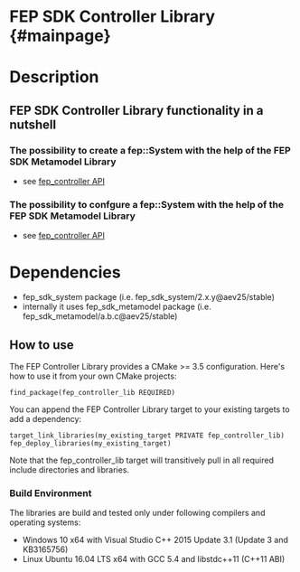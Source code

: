 <!---
  Copyright @ 2019 Audi AG. All rights reserved.
  
      This Source Code Form is subject to the terms of the Mozilla
      Public License, v. 2.0. If a copy of the MPL was not distributed
      with this file, You can obtain one at https://mozilla.org/MPL/2.0/.
  
  If it is not possible or desirable to put the notice in a particular file, then
  You may include the notice in a location (such as a LICENSE file in a
  relevant directory) where a recipient would be likely to look for such a notice.
  
  You may add additional accurate notices of copyright ownership.
  -->
# FEP SDK Controller Library  {#mainpage}

# Description

## FEP SDK Controller Library functionality in a nutshell 

### The possibility to create a fep::System with the help of the FEP SDK Metamodel Library

* see [fep_controller API](include/fep_controller/fep_controller.h)

### The possibility to confgure a fep::System with the help of the FEP SDK Metamodel Library

* see [fep_controller API](include/fep_controller/fep_controller.h)

# Dependencies

* fep_sdk_system package (i.e. fep_sdk_system/2.x.y@aev25/stable)
* internally it uses fep_sdk_metamodel package (i.e. fep_sdk_metamodel/a.b.c@aev25/stable)

## How to use ###

The FEP Controller Library provides a CMake >= 3.5 configuration. Here's how to use it from your own CMake projects:

    find_package(fep_controller_lib REQUIRED)

You can append the FEP Controller Library target to your existing targets to add a dependency:

    target_link_libraries(my_existing_target PRIVATE fep_controller_lib)
    fep_deploy_libraries(my_existing_target)

Note that the fep_controller_lib target will transitively pull in all required include directories and libraries.

### Build Environment ####

The libraries are build and tested only under following compilers and operating systems: 
* Windows 10 x64 with Visual Studio C++ 2015 Update 3.1 (Update 3 and KB3165756)
* Linux Ubuntu 16.04 LTS x64 with GCC 5.4 and libstdc++11 (C++11 ABI)





